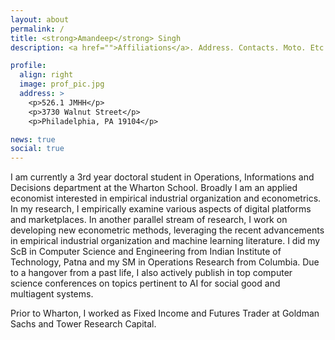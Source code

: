 ```yaml
---
layout: about
permalink: /
title: <strong>Amandeep</strong> Singh
description: <a href="">Affiliations</a>. Address. Contacts. Moto. Etc.

profile:
  align: right
  image: prof_pic.jpg
  address: >
    <p>526.1 JMHH</p>
    <p>3730 Walnut Street</p>
    <p>Philadelphia, PA 19104</p>

news: true
social: true
---
```


I am currently a 3rd year doctoral student in Operations, Informations and Decisions department at the Wharton School. Broadly I am an applied economist interested in empirical industrial organization and econometrics. In my research, I empirically examine various aspects of digital platforms and marketplaces. In another parallel stream of research, I work on developing new econometric methods, leveraging the recent advancements in empirical industrial organization and machine learning literature. I did my ScB in Computer Science and Engineering from Indian Institute of Technology, Patna and my SM in Operations Research from Columbia. Due to a hangover from a past life, I also actively publish in top computer science conferences on topics pertinent to AI for social good and multiagent systems. 

Prior to Wharton, I worked as Fixed Income and Futures Trader at Goldman Sachs and Tower Research Capital.
